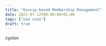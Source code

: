 ```yaml
---
title: "Gossip-based Membership Management"
date: 2021-07-12T00:00:00+01:00
tags: ["use case"]
draft: true
---
```


cyclon